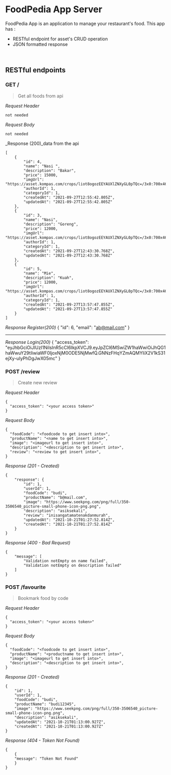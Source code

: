 # FoodPedia App Server

FoodPedia App is an application to manage your restaurant's food. This app has :

- RESTful endpoint for asset's CRUD operation
- JSON formatted response

&nbsp;

## RESTful endpoints

### GET /

> Get all foods from api

_Request Header_

```
not needed
```

_Request Body_

```
not needed
```

\_Response (200)\_data from the api

```
[
    {
        "id": 4,
        "name": "Nasi ",
        "description": "Bakar",
        "price": 15000,
        "imgUrl": "https://asset.kompas.com/crops/liot8ogozEEYAUXlZNXyGL0pTQc=/3x0:700x465/750x500/data/photo/2021/04/08/606e886b972ac.jpeg",
        "authorId": 1,
        "categoryId": 1,
        "createdAt": "2021-09-27T12:55:42.805Z",
        "updatedAt": "2021-09-27T12:55:42.805Z"
    },
    {
        "id": 3,
        "name": "Nasi",
        "description": "Goreng",
        "price": 12000,
        "imgUrl": "https://asset.kompas.com/crops/liot8ogozEEYAUXlZNXyGL0pTQc=/3x0:700x465/750x500/data/photo/2021/04/08/606e886b972ac.jpeg",
        "authorId": 1,
        "categoryId": 1,
        "createdAt": "2021-09-27T12:43:30.768Z",
        "updatedAt": "2021-09-27T12:43:30.768Z"
    },
    {
        "id": 5,
        "name": "Mie",
        "description": "Kuah",
        "price": 12000,
        "imgUrl": "https://asset.kompas.com/crops/liot8ogozEEYAUXlZNXyGL0pTQc=/3x0:700x465/750x500/data/photo/2021/04/08/606e886b972ac.jpeg",
        "authorId": 1,
        "categoryId": 1,
        "createdAt": "2021-09-27T13:57:47.855Z",
        "updatedAt": "2021-09-27T13:57:47.855Z"
    }
]
```

_Response Register(200)_
{
"id": 6,
"email": "ab@mail.com"
}

---

_Response Login(200)_
{
"access_token": "eyJhbGciOiJIUzI1NiIsInR5cCI6IkpXVCJ9.eyJpZCI6MSwiZW1haWwiOiJhQG1haWwuY29tIiwiaWF0IjoxNjM0ODE5NjMwfQ.GNNzFHqYZmAQMYliX2V1kS31ejXy-uIyPhDgJwX05mc"
}

### POST /review

> Create new review

_Request Header_

```
{
  "access_token": "<your access token>"
}
```

_Request Body_

```
{
  "foodCode": "<foodcode to get insert into>",
  "productName": "<name to get insert into>",
  "image": "<imageurl to get insert into>",
  "description": "<description to get insert into>",
  "review": "<review to get insert into>",
}
```

_Response (201 - Created)_

```
{
    "response": {
        "id": 1,
        "userId": 1,
        "foodCode": "budi",
        "productName": "b@mail.com",
        "image": "https://www.seekpng.com/png/full/350-3506540_picture-small-phone-icon-png.png",
        "description": "asiksekali",
        "review": "inisangatamatenakdanmurah",
        "updatedAt": "2021-10-21T01:27:52.814Z",
        "createdAt": "2021-10-21T01:27:52.814Z"
    }
}
```

_Response (400 - Bad Request)_

```
{
    "message": [
        "Validation notEmpty on name failed",
        "Validation notEmpty on description failed"
    ]
}
```

### POST /favourite

> Bookmark food by code

_Request Header_

```
{
  "access_token": "<your access token>"
}
```

_Request Body_

```
{
  "foodCode": "<foodcode to get insert into>",
  "productName": "<productname to get insert into>",
  "image": "<imageurl to get insert into>",
  "description": "<description to get insert into>",
}
```

_Response (201 - Created)_

```
{
    "id": 1,
    "userId": 1,
    "foodCode": "budi",
    "productName": "budi12345",
    "image": "https://www.seekpng.com/png/full/350-3506540_picture-small-phone-icon-png.png",
    "description": "asiksekali",
    "updatedAt": "2021-10-21T01:13:00.927Z",
    "createdAt": "2021-10-21T01:13:00.927Z"
}
```

_Response (404 - Token Not Found)_

```
{
    {
    "message": "Token Not Found"
    }
}
```
